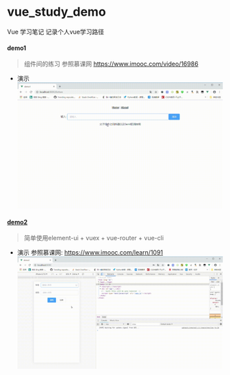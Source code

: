 # vue_study_demo
Vue 学习笔记
记录个人vue学习路径


#### demo1
> 组件间的练习  参照慕课网 https://www.imooc.com/video/16986
- 演示
![demo1演示](https://github.com/wgPython/vue_study_demo/blob/master/gif_img/demo1GoogleChrome2019_3_26.gif)

#### [demo2](https://github.com/wgPython/vue_study_demo/tree/master/demo2)
> 简单使用element-ui + vuex + vue-router + vue-cli 
- 演示  参照慕课网: https://www.imooc.com/learn/1091
![demo2演示](https://raw.githubusercontent.com/wgPython/vue_study_demo/master/gif_img/demo2GoogleChrome2019_3_25.gif)
